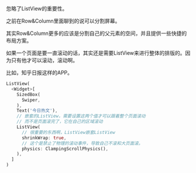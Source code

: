 忽略了ListView的重要性。

之前在Row&Column里面聊到的说可以分割屏幕。

其实Row&Column更多的应该是分割自己的父元素的空间，并且提供一些快捷的布局方案。

如果一个页面是要一直滚动的话，其实还是需要ListView来进行整体的排版的。因为只有他才可以滚动，滚动啊。



比如，知乎日报这样的APP。

```dart
ListView(
  <Widget>[
    SizedBox(
      Swiper,
    ),
    Text('今日热文'),
    // 嵌套的ListView，需要设置这两个值才可以跟着整个页面滚动
    // 而不是页面滚完了，它在自己的区域滚动
    ListView(
      // 很重要的东西啊，ListView嵌套ListView
      shrinkWrap: true,
      // 这个是禁止了物理的滚动事件，导致自己不滚和大页面滚。
      physics: ClampingScrollPhysics(),
    ),
  ]
)
```

